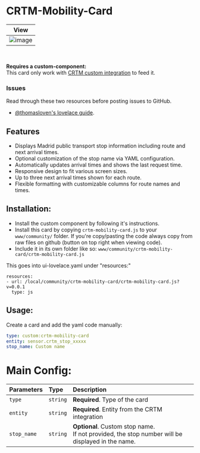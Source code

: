 # CRTM-Mobility-Card

| View                                                                               | 
|------------------------------------------------------------------------------------| 
| ![image](https://github.com/joeltoumi/crtm-mobility-card/blob/master/card.png?raw=true) | 

<br/>

**Requires a custom-component:**<br/>
This card only work with [CRTM custom integration](https://github.com/joeltoumi/sensor_crtm) to feed it.


### Issues
Read through these two resources before posting issues to GitHub.
* [@thomasloven's lovelace guide](https://github.com/thomasloven/hass-config/wiki/Lovelace-Plugins).


## Features
* Displays Madrid public transport stop information including route and next arrival times.
* Optional customization of the stop name via YAML configuration.
* Automatically updates arrival times and shows the last request time.
* Responsive design to fit various screen sizes.
* Up to three next arrival times shown for each route.
* Flexible formatting with customizable columns for route names and times.

## Installation:

* Install the custom component by following it's instructions.
* Install this card by copying `crtm-mobility-card.js` to your `www/community/` folder. If you're copy/pasting the code always copy from raw files on github (button on top right when viewing code).
* Include it in its own folder like so: `www/community/crtm-mobility-card/crtm-mobility-card.js`

This goes into ui-lovelace.yaml under "resources:"

```
resources:
- url: /local/community/crtm-mobility-card/crtm-mobility-card.js?v=0.0.1
  type: js
```

## Usage:
Create a card and add the yaml code manually:
```yaml
type: custom:crtm-mobility-card
entity: sensor.crtm_stop_xxxxx
stop_name: Custom name
```

# Main Config:
| Parameters  | Type     | Description                                                                                                               |
|:------------| :------- |:--------------------------------------------------------------------------------------------------------------------------|
| `type`      | `string` | **Required**. Type of the card                                                                                            |
| `entity`    | `string` | **Required**. Entity from the CRTM integration                                                                            |
| `stop_name` | `string` | **Optional**. Custom stop name. <br/>If not provided, the stop number will be displayed in the name.                      |

